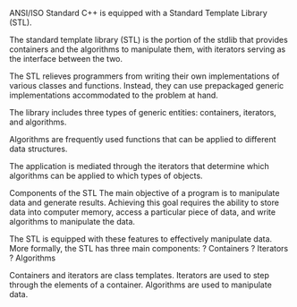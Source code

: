 ANSI/ISO Standard C++ is equipped with a Standard Template Library (STL).

The standard template library (STL) is the portion of the stdlib that provides containers and the algorithms to manipulate them, with iterators serving as the interface between the two.

The STL relieves programmers from writing their own implementations of various classes and functions. Instead, they can use prepackaged generic implementations accommodated to the problem at hand.

The library includes three types of generic entities: containers, iterators, and algorithms.

Algorithms are frequently used functions that can be applied to different data structures.

The application is mediated through the iterators that determine which algorithms can be applied to which types of objects.



Components of the STL
The main objective of a program is to manipulate data and generate results. Achieving this goal requires the ability to store data into computer memory, access a particular piece of data, and write algorithms to manipulate the data.

The STL is equipped with these features to effectively manipulate data. More formally, the STL has three main components:
? Containers
? Iterators
? Algorithms

Containers and iterators are class templates.
Iterators are used to step through the elements of a container.
Algorithms are used to manipulate data.
